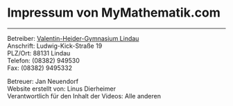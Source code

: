 # Impressum von MyMathematik.com
---  

Betreiber: [Valentin-Heider-Gymnasium Lindau](http://www.vhg-lindau.de/)  
Anschrift: Ludwig-Kick-Straße 19  
PLZ/Ort: 88131 Lindau  
Telefon: (08382) 949530  
Fax: (08382) 9495332

Betreuer: Jan Neuendorf  
Website erstellt von: Linus Dierheimer  
Verantwortlich für den Inhalt der Videos: Alle anderen